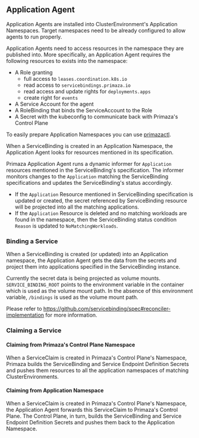 ## Application Agent

Application Agents are installed into ClusterEnvironment's Application Namespaces.
Target namespaces need to be already configured to allow agents to run properly.

Application Agents need to access resources in the namespace they are published into.
More specifically, an Application Agent requires the following resources to exists into the namespace:

* A Role granting
    * full access to `leases.coordination.k8s.io`
    * read access to `servicebindings.primaza.io`
    * read access and update rights for `deployments.apps`
    * create right for `events`
* A Service Account for the agent
* A RoleBinding that binds the ServiceAccount to the Role
* A Secret with the kubeconfig to communicate back with Primaza's Control Plane

To easily prepare Application Namespaces you can use [primazactl](https://github.com/primaza/primazactl).

When a ServiceBinding is created in an Application Namespace, the Application Agent looks for resources mentioned in its specification.

Primaza Application Agent runs a dynamic informer for `Application` resources mentioned in the ServiceBinding's specification.
The informer monitors changes to the `Application` matching the ServiceBinding specifications and updates the ServiceBinding's status accordingly.

* If the `Application` Resource mentioned in ServiceBinding specification is updated or created, the secret referenced by ServiceBinding resource will be projected into all the matching applications.
* If the `Application` Resource is deleted and no matching workloads are found in the namespace, then the ServiceBinding status condition `Reason` is updated to `NoMatchingWorkloads`.


### Binding a Service

When a ServiceBinding is created (or updated) into an Application namespace, the Application Agent gets the data from the secrets and project them into applications specified in the ServiceBinding instance.

Currently the secret data is being projected as volume mounts.
`SERVICE_BINDING_ROOT` points to the environment variable in the container which is used as the volume mount path.
In the absence of this environment variable, `/bindings` is used as the volume mount path.

Please refer to https://github.com/servicebinding/spec#reconciler-implementation for more information.

### Claiming a Service

#### Claiming from Primaza's Control Plane Namespace

When a ServiceClaim is created in Primaza's Control Plane's Namespace, Primaza builds the ServiceBinding and Service Endpoint Definition Secrets and pushes them resources to all the application namespaces of matching ClusterEnvironments.

#### Claiming from Application Namespace

When a ServiceClaim is created in Primaza's Control Plane's Namespace, the Application Agent forwards this ServiceClaim to Primaza's Control Plane.
The Control Plane, in turn, builds the ServiceBinding and Service Endpoint Definition Secrets and pushes them back to the Application Namespace.
